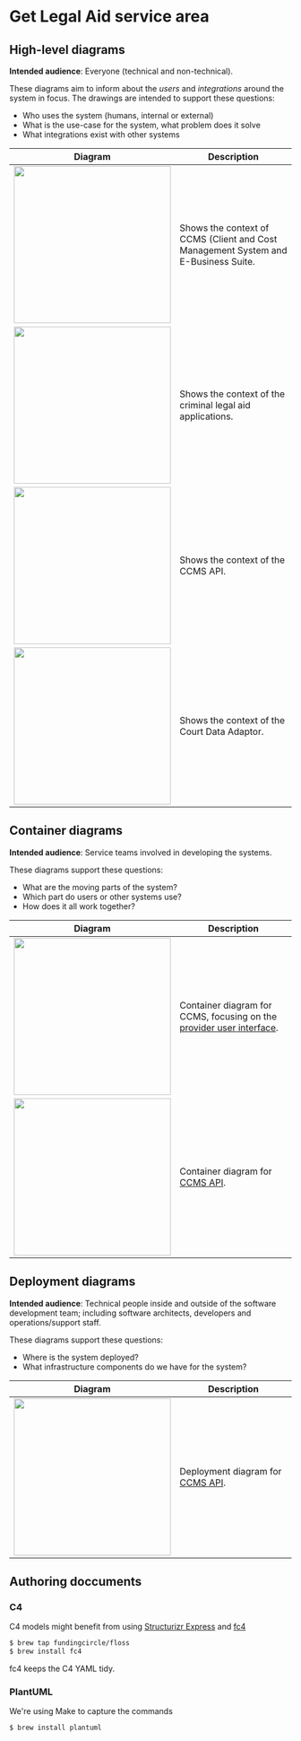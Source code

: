 # Get Legal Aid service area

## High-level diagrams

**Intended audience**: Everyone (technical and non-technical).

These diagrams aim to inform about the _users_ and _integrations_ around the system in focus. The drawings are intended
to support these questions:

- Who uses the system (humans, internal or external)
- What is the use-case for the system, what problem does it solve
- What integrations exist with other systems

| Diagram | Description |
| --- | --- |
| <img src="ccms-ebs-system-context.png" width="280"/> | Shows the context of CCMS (Client and Cost Management System and E-Business Suite. |
| <img src="criminal-legal-aid-application-system-landscape.png" width="280"/> | Shows the context of the criminal legal aid applications. |
| <img src="ccms-api-landscape.png" width="280"/> | Shows the context of the CCMS API. |
| <img src="court-data-adaptor-system-context.png" width="280"/> | Shows the context of the Court Data Adaptor. |

## Container diagrams

**Intended audience**: Service teams involved in developing the systems.

These diagrams support these questions:

- What are the moving parts of the system?
- Which part do users or other systems use?
- How does it all work together?

| Diagram | Description |
| --- | --- |
| <img src="ccms-ebs-containers.png" width="280"/> | Container diagram for CCMS, focusing on the [provider user interface](https://github.com/ministryofjustice/laa-ccms-pui). |
| <img src="ccms-api-containers.png" width="280"/> | Container diagram for [CCMS API](https://github.com/ministryofjustice/laa-ccms-provider-details-api). |

## Deployment diagrams

**Intended audience**: Technical people inside and outside of the software development team; including software architects, developers and operations/support staff.

These diagrams support these questions:

- Where is the system deployed?
- What infrastructure components do we have for the system?

| Diagram | Description |
| --- | --- |
| <img src="ccms-api-deployment.png" width="280"/> | Deployment diagram for [CCMS API](https://github.com/ministryofjustice/laa-ccms-provider-details-api). |

## Authoring doccuments

### C4

C4 models might benefit from using [Structurizr Express](https://structurizr.com/express) and [fc4](https://fundingcircle.github.io/fc4-framework/tool/)

```sh
$ brew tap fundingcircle/floss
$ brew install fc4
```

fc4 keeps the C4 YAML tidy.

### PlantUML

We're using Make to capture the commands

```sh
$ brew install plantuml
```
